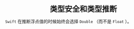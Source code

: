 <center><font size="5"><b>类型安全和类型推断</b></font></center>

`Swift` 在推断浮点值的时候始终会选择 `Double` （而不是 `Float` ）。